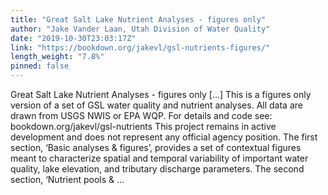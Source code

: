 ```yaml
---
title: "Great Salt Lake Nutrient Analyses - figures only"
author: "Jake Vander Laan, Utah Division of Water Quality"
date: "2019-10-30T23:03:17Z"
link: "https://bookdown.org/jakevl/gsl-nutrients-figures/"
length_weight: "7.8%"
pinned: false
---
```


Great Salt Lake Nutrient Analyses - figures only [...] This is a figures only version of a set of GSL water quality and nutrient analyses. All data are drawn from USGS NWIS or EPA WQP. For details and code see: bookdown.org/jakevl/gsl-nutrients This project remains in active development and does not represent any official agency position. The first section, ‘Basic analyses & figures’, provides a set of contextual figures meant to characterize spatial and temporal variability of important water quality, lake elevation, and tributary discharge parameters. The second section, ‘Nutrient pools & ...
